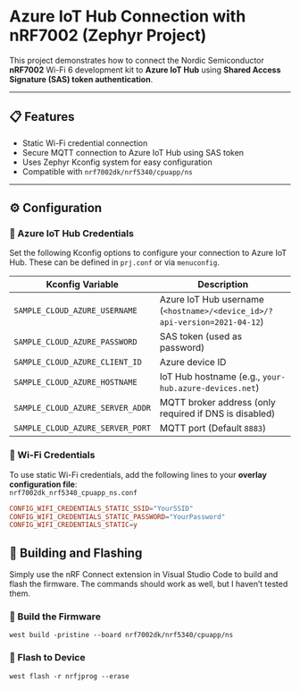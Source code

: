 # Azure IoT Hub Connection with nRF7002 (Zephyr Project)

This project demonstrates how to connect the Nordic Semiconductor **nRF7002** Wi-Fi 6 development kit to **Azure IoT Hub** using **Shared Access Signature (SAS) token authentication**.

---

## 📋 Features

- Static Wi-Fi credential connection
- Secure MQTT connection to Azure IoT Hub using SAS token
- Uses Zephyr Kconfig system for easy configuration
- Compatible with `nrf7002dk/nrf5340/cpuapp/ns`

---

## ⚙️ Configuration

### 🔐 Azure IoT Hub Credentials

Set the following Kconfig options to configure your connection to Azure IoT Hub. These can be defined in `prj.conf` or via `menuconfig`.

| Kconfig Variable | Description |
|------------------|-------------|
| `SAMPLE_CLOUD_AZURE_USERNAME`       | Azure IoT Hub username (`<hostname>/<device_id>/?api-version=2021-04-12`) |
| `SAMPLE_CLOUD_AZURE_PASSWORD`       | SAS token (used as password) |
| `SAMPLE_CLOUD_AZURE_CLIENT_ID`      | Azure device ID |
| `SAMPLE_CLOUD_AZURE_HOSTNAME`       | IoT Hub hostname (e.g., `your-hub.azure-devices.net`) |
| `SAMPLE_CLOUD_AZURE_SERVER_ADDR`    | MQTT broker address (only required if DNS is disabled)  |
| `SAMPLE_CLOUD_AZURE_SERVER_PORT`    | MQTT port (Default `8883`) |

### 📶 Wi-Fi Credentials

To use static Wi-Fi credentials, add the following lines to your **overlay configuration file**:  
`nrf7002dk_nrf5340_cpuapp_ns.conf`

```conf
CONFIG_WIFI_CREDENTIALS_STATIC_SSID="YourSSID"
CONFIG_WIFI_CREDENTIALS_STATIC_PASSWORD="YourPassword"
CONFIG_WIFI_CREDENTIALS_STATIC=y
```

## 🧱 Building and Flashing

Simply use the nRF Connect extension in Visual Studio Code to build and flash the firmware. The commands should work as well, but I haven’t tested them.

### 🔨 Build the Firmware
```
west build -pristine --board nrf7002dk/nrf5340/cpuapp/ns
```
### 🚀 Flash to Device
```
west flash -r nrfjprog --erase
```